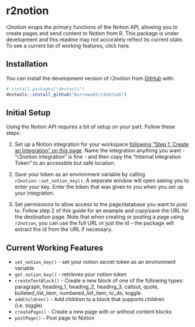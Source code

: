 
<!-- README.md is generated from README.Rmd. Please edit that file -->

# r2notion

<!-- badges: start -->
<!-- badges: end -->

r2notion wraps the primary functions of the Notion API, allowing you to
create pages and send content to Notion from R. This package is under
development and this readme may not accurately reflect its current
state. To see a current list of working features, click here.

## Installation

You can install the development version of r2notion from
[GitHub](https://github.com/) with:

``` r
# install.packages("devtools")
devtools::install_github("burrowsdt/r2notion")
```

## Initial Setup

Using the Notion API requires a bit of setup on your part. Follow these
steps:

1.  Set up a Notion integration for your workspace [following “Step 1:
    Create an Integration” on this
    page](https://developers.notion.com/docs/getting-started). Name the
    integration anything you want - “r2notion integration” is fine - and
    then copy the “Internal Integration Token” to an accessible but safe
    location.

2.  Save your token as an environment variable by calling
    `r2notion::set_notion_key()`. A separate window will open asking you
    to enter your key. Enter the token that was given to you when you
    set up your integration.

3.  Set permissions to allow access to the page/database you want to
    post to. Follow step 2 of this guide for an example and copy/save
    the URL for the destination page. Note that when creating or posting
    a page using `r2notion`, you can use the full URL or just the id –
    the package will extract the id from the URL if necessary.

## Current Working Features

-   `set_notion_key()` - set your notion secret token as an environment
    variable
-   `get_notion_key()` - retrieves your notion token
-   `createTextBlock()` - Create a new block of one of the following
    types: paragraph, heading_1, heading_2, heading_3, callout, quote,
    bulleted_list_item, numbered_list_item, to_do, toggle.
-   `addChildren()` - Add children to a block that supports children
    (i.e. toggle)
-   `createPage()` - Create a new page with or without content blocks
-   `postPage()` - Post page to Notion
